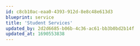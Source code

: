 ```yaml
---
id: c8cb10ac-eaa0-4393-912d-8e8c48e613d3
blueprint: service
title: 'Student Services'
updated_by: 2d2d6685-b06b-4c36-ac61-bb3b0bd2b14f
updated_at: 1690553838
---
```

